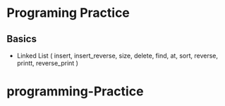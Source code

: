 # Programing Practice
## Basics
* Linked List ( insert, insert_reverse, size, delete, find, at, sort, reverse, printt, reverse_print )
# programming-Practice
